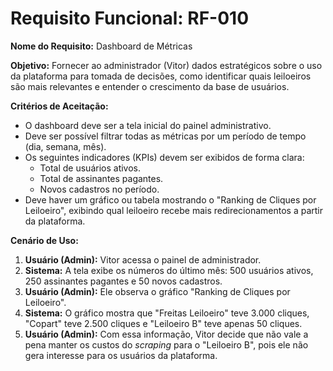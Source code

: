 # Requisito Funcional: RF-010

**Nome do Requisito:** Dashboard de Métricas

**Objetivo:** Fornecer ao administrador (Vitor) dados estratégicos sobre o uso da plataforma para tomada de decisões, como identificar quais leiloeiros são mais relevantes e entender o crescimento da base de usuários.

**Critérios de Aceitação:**
* O dashboard deve ser a tela inicial do painel administrativo.
* Deve ser possível filtrar todas as métricas por um período de tempo (dia, semana, mês).
* Os seguintes indicadores (KPIs) devem ser exibidos de forma clara:
    * Total de usuários ativos.
    * Total de assinantes pagantes.
    * Novos cadastros no período.
* Deve haver um gráfico ou tabela mostrando o "Ranking de Cliques por Leiloeiro", exibindo qual leiloeiro recebe mais redirecionamentos a partir da plataforma.

**Cenário de Uso:**
1.  **Usuário (Admin):** Vitor acessa o painel de administrador.
2.  **Sistema:** A tela exibe os números do último mês: 500 usuários ativos, 250 assinantes pagantes e 50 novos cadastros.
3.  **Usuário (Admin):** Ele observa o gráfico "Ranking de Cliques por Leiloeiro".
4.  **Sistema:** O gráfico mostra que "Freitas Leiloeiro" teve 3.000 cliques, "Copart" teve 2.500 cliques e "Leiloeiro B" teve apenas 50 cliques.
5.  **Usuário (Admin):** Com essa informação, Vitor decide que não vale a pena manter os custos do *scraping* para o "Leiloeiro B", pois ele não gera interesse para os usuários da plataforma.